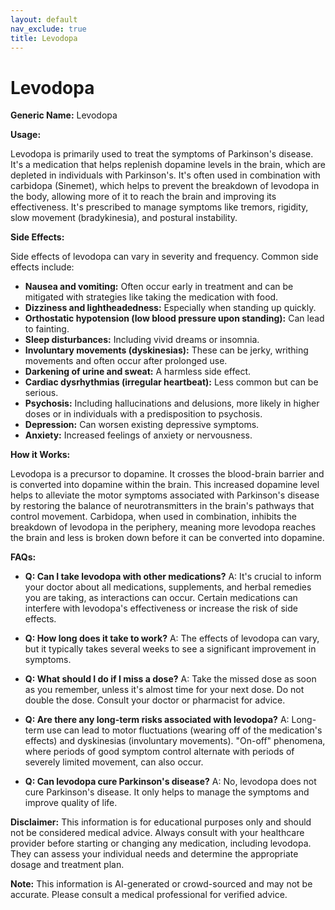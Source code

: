 ```yaml
---
layout: default
nav_exclude: true
title: Levodopa
---
```


# Levodopa

**Generic Name:** Levodopa

**Usage:**

Levodopa is primarily used to treat the symptoms of Parkinson's disease. It's a medication that helps replenish dopamine levels in the brain, which are depleted in individuals with Parkinson's.  It's often used in combination with carbidopa (Sinemet), which helps to prevent the breakdown of levodopa in the body, allowing more of it to reach the brain and improving its effectiveness.  It's prescribed to manage symptoms like tremors, rigidity, slow movement (bradykinesia), and postural instability.

**Side Effects:**

Side effects of levodopa can vary in severity and frequency.  Common side effects include:

* **Nausea and vomiting:** Often occur early in treatment and can be mitigated with strategies like taking the medication with food.
* **Dizziness and lightheadedness:** Especially when standing up quickly.
* **Orthostatic hypotension (low blood pressure upon standing):** Can lead to fainting.
* **Sleep disturbances:** Including vivid dreams or insomnia.
* **Involuntary movements (dyskinesias):**  These can be jerky, writhing movements and often occur after prolonged use.
* **Darkening of urine and sweat:** A harmless side effect.
* **Cardiac dysrhythmias (irregular heartbeat):** Less common but can be serious.
* **Psychosis:** Including hallucinations and delusions, more likely in higher doses or in individuals with a predisposition to psychosis.
* **Depression:** Can worsen existing depressive symptoms.
* **Anxiety:**  Increased feelings of anxiety or nervousness.


**How it Works:**

Levodopa is a precursor to dopamine.  It crosses the blood-brain barrier and is converted into dopamine within the brain.  This increased dopamine level helps to alleviate the motor symptoms associated with Parkinson's disease by restoring the balance of neurotransmitters in the brain's pathways that control movement. Carbidopa, when used in combination, inhibits the breakdown of levodopa in the periphery, meaning more levodopa reaches the brain and less is broken down before it can be converted into dopamine.


**FAQs:**

* **Q: Can I take levodopa with other medications?** A:  It's crucial to inform your doctor about all medications, supplements, and herbal remedies you are taking, as interactions can occur. Certain medications can interfere with levodopa's effectiveness or increase the risk of side effects.

* **Q: How long does it take to work?** A: The effects of levodopa can vary, but it typically takes several weeks to see a significant improvement in symptoms.

* **Q: What should I do if I miss a dose?** A:  Take the missed dose as soon as you remember, unless it's almost time for your next dose.  Do not double the dose.  Consult your doctor or pharmacist for advice.

* **Q: Are there any long-term risks associated with levodopa?** A:  Long-term use can lead to motor fluctuations (wearing off of the medication's effects) and dyskinesias (involuntary movements).  "On-off" phenomena, where periods of good symptom control alternate with periods of severely limited movement, can also occur.

* **Q: Can levodopa cure Parkinson's disease?** A: No, levodopa does not cure Parkinson's disease. It only helps to manage the symptoms and improve quality of life.

**Disclaimer:** This information is for educational purposes only and should not be considered medical advice. Always consult with your healthcare provider before starting or changing any medication, including levodopa.  They can assess your individual needs and determine the appropriate dosage and treatment plan.


**Note:** This information is AI-generated or crowd-sourced and may not be accurate. Please consult a medical professional for verified advice.